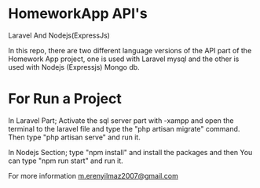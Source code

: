 # HomeworkApp API's
Laravel And Nodejs(ExpressJs)

In this repo, there are two different language versions of the API part of the Homework App project, one is used with Laravel mysql and the other is used with Nodejs (Expressjs) Mongo db.

# For Run a Project
In Laravel Part; Activate the sql server part with -xampp and open the terminal to the laravel file and type the "php artisan migrate" command.
Then type "php artisan serve" and run it.

In Nodejs Section; type "npm install" and install the packages and then 
You can type "npm run start" and run it.


For more information 
m.erenyilmaz2007@gmail.com
